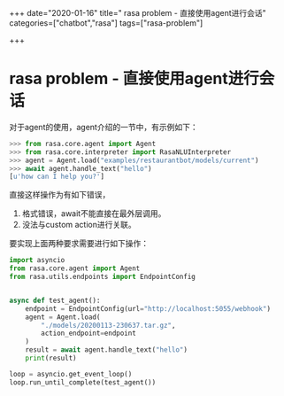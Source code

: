 +++
date="2020-01-16"
title=" rasa problem - 直接使用agent进行会话"
categories=["chatbot","rasa"]
tags=["rasa-problem"]

+++

# rasa problem - 直接使用agent进行会话


对于agent的使用，agent介绍的一节中，有示例如下：

```python
>>> from rasa.core.agent import Agent
>>> from rasa.core.interpreter import RasaNLUInterpreter
>>> agent = Agent.load("examples/restaurantbot/models/current")
>>> await agent.handle_text("hello")
[u'how can I help you?']
```

直接这样操作为有如下错误，

1. 格式错误，await不能直接在最外层调用。
2. 没法与custom action进行关联。

要实现上面两种要求需要进行如下操作：

```python
import asyncio
from rasa.core.agent import Agent
from rasa.utils.endpoints import EndpointConfig


async def test_agent():
    endpoint = EndpointConfig(url="http://localhost:5055/webhook")
    agent = Agent.load(
        "./models/20200113-230637.tar.gz",
        action_endpoint=endpoint
    )
    result = await agent.handle_text("hello")
    print(result)

loop = asyncio.get_event_loop()
loop.run_until_complete(test_agent())
```

